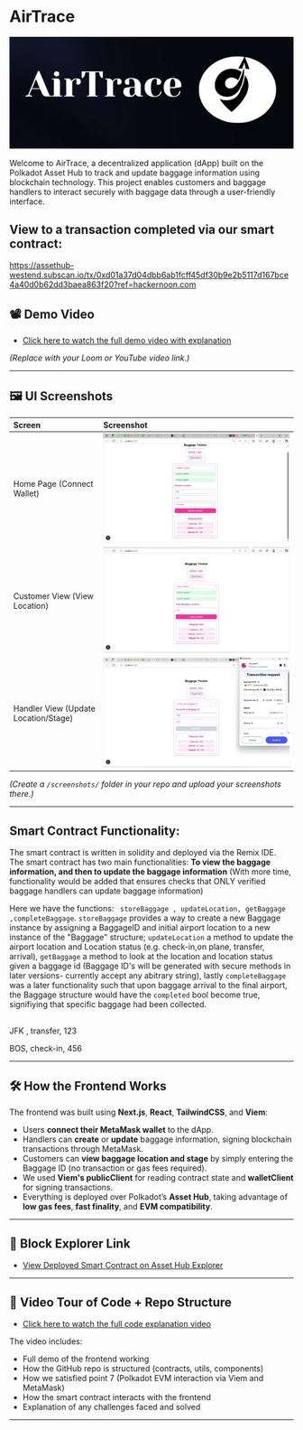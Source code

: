 # AirTrace
![AirTrace](Screenshot_52.png)

Welcome to AirTrace, a decentralized application (dApp) built on the Polkadot Asset Hub to track and update baggage information using blockchain technology. This project enables customers and baggage handlers to interact securely with baggage data through a user-friendly interface.



## View to a transaction completed via our smart contract:
https://assethub-westend.subscan.io/tx/0xd01a37d04dbb6ab1fcff45df30b9e2b5117d167bce4a40d0b62dd3baea863f20?ref=hackernoon.com


## 📽️ Demo Video

- [Click here to watch the full demo video with explanation](https://www.loom.com/share/b7ef8e7332b640e0acdaf18f0ce79b63?sid=04f2d777-e5b6-40a7-80dd-2c8bd766f229)

*(Replace with your Loom or YouTube video link.)*

---

## 🖼️ UI Screenshots

| Screen | Screenshot |
|:------|:------------|
| Home Page (Connect Wallet) | ![Home](screenshots/photo_4931780521181163284_y.jpg) |
| Customer View (View Location) | ![Customer View](screenshots/photo_4931780521181163291_y.jpg) |
| Handler View (Update Location/Stage) | ![Handler View](screenshots/photo_4931780521181163289_y.jpg) |


*(Create a `/screenshots/` folder in your repo and upload your screenshots there.)*

---
## Smart Contract Functionality: 
 The smart contract is written in solidity and deployed via the Remix IDE.\
 The smart contract has two main functionalities: **To view the baggage information, and then to update the baggage information** (With more time, functionality would be added that ensures checks that ONLY verified baggage handlers can update baggage information)
 
 Here we have the functions: ``` storeBaggage , updateLocation, getBaggage ,completeBaggage```.  ```storeBaggage``` provides a way to create a new Baggage instance by assigning a BaggageID and initial airport location to a new instance of the "Baggage" structure; ```updateLocation``` a method to update the airport location and Location status (e.g. check-in,on plane, transfer, arrival), ```getBaggage``` a method to look at the location and location status given a baggage id (Baggage ID's will be generated with secure methods in later versions- currently accept any abitrary string), lastly ```completeBaggage``` was a later functionality such that upon baggage arrival to the final airport, the Baggage structure would have the ```completed``` bool become true, signifiying that specific baggage had been collected. 

 ## 

JFK , transfer, 123

BOS, check-in, 456

---

## 🛠️ How the Frontend Works

The frontend was built using **Next.js**, **React**, **TailwindCSS**, and **Viem**:

- Users **connect their MetaMask wallet** to the dApp.
- Handlers can **create** or **update** baggage information, signing blockchain transactions through MetaMask.
- Customers can **view baggage location and stage** by simply entering the Baggage ID (no transaction or gas fees required).
- We used **Viem's publicClient** for reading contract state and **walletClient** for signing transactions.
- Everything is deployed over Polkadot’s **Asset Hub**, taking advantage of **low gas fees**, **fast finality**, and **EVM compatibility**.

---

## 🔎 Block Explorer Link

- [View Deployed Smart Contract on Asset Hub Explorer](https://assethub-westend.subscan.io/tx/0xd01a37d04dbb6ab1fcff45df30b9e2b5117d167bce4a40d0b62dd3baea863f20?ref=hackernoon.com)



---

## 🎥 Video Tour of Code + Repo Structure

- [Click here to watch the full code explanation video](LINK_TO_YOUR_REPO_WALKTHROUGH_VIDEO)

The video includes:
- Full demo of the frontend working
- How the GitHub repo is structured (contracts, utils, components)
- How we satisfied point 7 (Polkadot EVM interaction via Viem and MetaMask)
- How the smart contract interacts with the frontend
- Explanation of any challenges faced and solved

---

